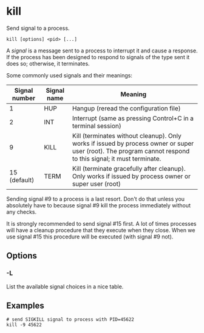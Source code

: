 # kill

Send signal to a process.

```
kill [options] <pid> [...]
```

A _signal_ is a message sent to a process to interrupt it and cause a response. If the
process has been designed to respond to signals of the type sent it does so; otherwise,
it terminates.

Some commonly used signals and their meanings:

| Signal number | Signal name | Meaning |
|---------------| ----------- | ------- |
| 1             | HUP         | Hangup (reread the configuration file) |
| 2             | INT         | Interrupt (same as pressing Control+C in a terminal session) |
| 9             | KILL        | Kill (terminates without cleanup). Only works if issued by process owner or super user (root). The program cannot respond to this signal; it must terminate. |
| 15 (default)  | TERM        | Kill (terminate gracefully after cleanup). Only works if issued by process owner or super user (root) |

Sending signal #9 to a process is a last resort. Don't do that unless you absolutely
have to because signal #9 kill the process immediately without any checks.

It is strongly recommended to send signal #15 first. A lot of times processes will have
a cleanup procedure that they execute when they close. When we use signal #15 this
procedure will be executed (with signal #9 not).

## Options

### -L

List the available signal choices in a nice table.

## Examples

```shell
# send SIGKILL signal to process with PID=45622
kill -9 45622
```
